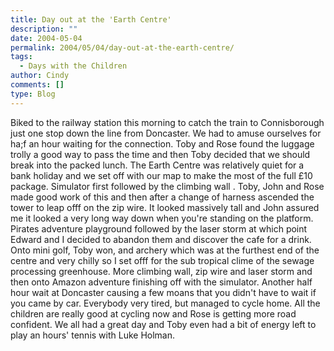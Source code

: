 ```yaml
---
title: Day out at the 'Earth Centre'
description: ""
date: 2004-05-04
permalink: 2004/05/04/day-out-at-the-earth-centre/
tags:
  - Days with the Children
author: Cindy
comments: []
type: Blog
---
```


Biked to the railway station this morning to catch the train to
Connisborough just one stop down the line from Doncaster. We had to
amuse ourselves for ha;f an hour waiting for the connection. Toby and
Rose found the luggage trolly a good way to pass the time and then Toby
decided that we should break into the packed lunch. The Earth Centre was
relatively quiet for a bank holiday and we set off with our map to make
the most of the full £10 package. Simulator first followed by the
climbing wall . Toby, John and Rose made good work of this and then
after a change of harness ascended the tower to leap offf on the zip
wire. It looked massively tall and John assured me it looked a very long
way down when you\'re standing on the platform. Pirates adventure
playground followed by the laser storm at which point Edward and I
decided to abandon them and discover the cafe for a drink. Onto mini
golf, Toby won, and archery which was at the furthest end of the centre
and very chilly so I set offf for the sub tropical clime of the sewage
processing greenhouse. More climbing wall, zip wire and laser storm and
then onto Amazon adventure finishing off with the simulator. Another
half hour wait at Doncaster causing a few moans that you didn\'t have to
wait if you came by car. Everybody very tired, but managed to cycle
home. All the children are really good at cycling now and Rose is
getting more road confident. We all had a great day and Toby even had a
bit of energy left to play an hours\' tennis with Luke Holman.

